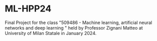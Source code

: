 # ML-HPP24
Final Project for the class "509486 - Machine learning, artificial neural networks and deep learning " held by Professor Zignani Matteo at University of Milan Statale in January 2024.
